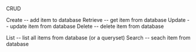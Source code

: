 CRUD

Create -- add item to database
Retrieve -- get item from database
Update -- update item from database
Delete -- delete item from database

List -- list all items from database (or a queryset)
Search  -- seach item from database
